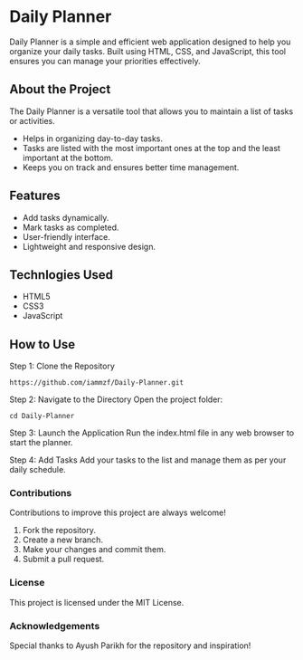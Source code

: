 # Daily Planner
Daily Planner is a simple and efficient web application designed to help you organize your daily tasks. Built using HTML, CSS, and JavaScript, this tool ensures you can manage your priorities effectively.

## About the Project
The Daily Planner is a versatile tool that allows you to maintain a list of tasks or activities.

* Helps in organizing day-to-day tasks.
* Tasks are listed with the most important ones at the top and the least important at the bottom.
* Keeps you on track and ensures better time management.

## Features
* Add tasks dynamically.
* Mark tasks as completed.
* User-friendly interface.
* Lightweight and responsive design.

## Technlogies Used
* HTML5
* CSS3
* JavaScript

## How to Use
Step 1: Clone the Repository
```shell
https://github.com/iammzf/Daily-Planner.git
```
Step 2: Navigate to the Directory
Open the project folder:
```shell
cd Daily-Planner  
```
Step 3: Launch the Application
Run the index.html file in any web browser to start the planner.

Step 4: Add Tasks
Add your tasks to the list and manage them as per your daily schedule.

### Contributions
Contributions to improve this project are always welcome!

1. Fork the repository.
2. Create a new branch.
3. Make your changes and commit them.
4. Submit a pull request.

### License
This project is licensed under the MIT License.

### Acknowledgements
Special thanks to Ayush Parikh for the repository and inspiration!